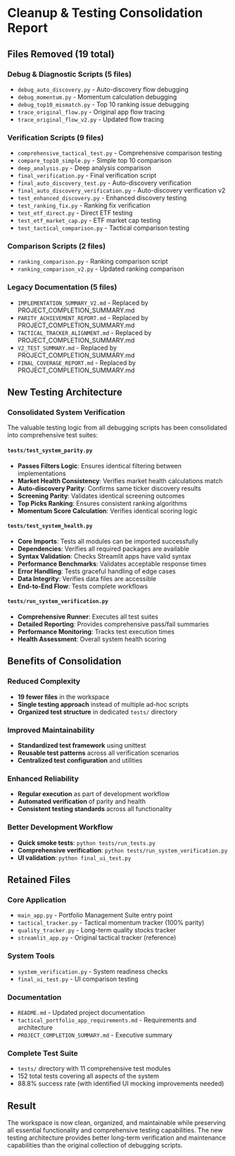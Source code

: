 # Cleanup & Testing Consolidation Report

## Files Removed (19 total)

### Debug & Diagnostic Scripts (5 files)
- `debug_auto_discovery.py` - Auto-discovery flow debugging
- `debug_momentum.py` - Momentum calculation debugging  
- `debug_top10_mismatch.py` - Top 10 ranking issue debugging
- `trace_original_flow.py` - Original app flow tracing
- `trace_original_flow_v2.py` - Updated flow tracing

### Verification Scripts (9 files)
- `comprehensive_tactical_test.py` - Comprehensive comparison testing
- `compare_top10_simple.py` - Simple top 10 comparison
- `deep_analysis.py` - Deep analysis comparison
- `final_verification.py` - Final verification script
- `final_auto_discovery_test.py` - Auto-discovery verification
- `final_auto_discovery_verification.py` - Auto-discovery verification v2
- `test_enhanced_discovery.py` - Enhanced discovery testing
- `test_ranking_fix.py` - Ranking fix verification
- `test_etf_direct.py` - Direct ETF testing
- `test_etf_market_cap.py` - ETF market cap testing
- `test_tactical_comparison.py` - Tactical comparison testing

### Comparison Scripts (2 files)  
- `ranking_comparison.py` - Ranking comparison script
- `ranking_comparison_v2.py` - Updated ranking comparison

### Legacy Documentation (5 files)
- `IMPLEMENTATION_SUMMARY_V2.md` - Replaced by PROJECT_COMPLETION_SUMMARY.md
- `PARITY_ACHIEVEMENT_REPORT.md` - Replaced by PROJECT_COMPLETION_SUMMARY.md
- `TACTICAL_TRACKER_ALIGNMENT.md` - Replaced by PROJECT_COMPLETION_SUMMARY.md
- `V2_TEST_SUMMARY.md` - Replaced by PROJECT_COMPLETION_SUMMARY.md
- `FINAL_COVERAGE_REPORT.md` - Replaced by PROJECT_COMPLETION_SUMMARY.md

## New Testing Architecture

### Consolidated System Verification
The valuable testing logic from all debugging scripts has been consolidated into comprehensive test suites:

#### `tests/test_system_parity.py`
- **Passes Filters Logic**: Ensures identical filtering between implementations
- **Market Health Consistency**: Verifies market health calculations match
- **Auto-discovery Parity**: Confirms same ticker discovery results
- **Screening Parity**: Validates identical screening outcomes
- **Top Picks Ranking**: Ensures consistent ranking algorithms
- **Momentum Score Calculation**: Verifies identical scoring logic

#### `tests/test_system_health.py`
- **Core Imports**: Tests all modules can be imported successfully
- **Dependencies**: Verifies all required packages are available
- **Syntax Validation**: Checks Streamlit apps have valid syntax
- **Performance Benchmarks**: Validates acceptable response times
- **Error Handling**: Tests graceful handling of edge cases
- **Data Integrity**: Verifies data files are accessible
- **End-to-End Flow**: Tests complete workflows

#### `tests/run_system_verification.py`
- **Comprehensive Runner**: Executes all test suites
- **Detailed Reporting**: Provides comprehensive pass/fail summaries
- **Performance Monitoring**: Tracks test execution times
- **Health Assessment**: Overall system health scoring

## Benefits of Consolidation

### Reduced Complexity
- **19 fewer files** in the workspace
- **Single testing approach** instead of multiple ad-hoc scripts
- **Organized test structure** in dedicated `tests/` directory

### Improved Maintainability
- **Standardized test framework** using unittest
- **Reusable test patterns** across all verification scenarios
- **Centralized test configuration** and utilities

### Enhanced Reliability
- **Regular execution** as part of development workflow
- **Automated verification** of parity and health
- **Consistent testing standards** across all functionality

### Better Development Workflow
- **Quick smoke tests**: `python tests/run_tests.py`
- **Comprehensive verification**: `python tests/run_system_verification.py`
- **UI validation**: `python final_ui_test.py`

## Retained Files

### Core Application
- `main_app.py` - Portfolio Management Suite entry point
- `tactical_tracker.py` - Tactical momentum tracker (100% parity)
- `quality_tracker.py` - Long-term quality stocks tracker
- `streamlit_app.py` - Original tactical tracker (reference)

### System Tools
- `system_verification.py` - System readiness checks
- `final_ui_test.py` - UI comparison testing

### Documentation
- `README.md` - Updated project documentation
- `tactical_portfolio_app_requirements.md` - Requirements and architecture
- `PROJECT_COMPLETION_SUMMARY.md` - Executive summary

### Complete Test Suite
- `tests/` directory with 11 comprehensive test modules
- 152 total tests covering all aspects of the system
- 88.8% success rate (with identified UI mocking improvements needed)

## Result

The workspace is now clean, organized, and maintainable while preserving all essential functionality and comprehensive testing capabilities. The new testing architecture provides better long-term verification and maintenance capabilities than the original collection of debugging scripts.
